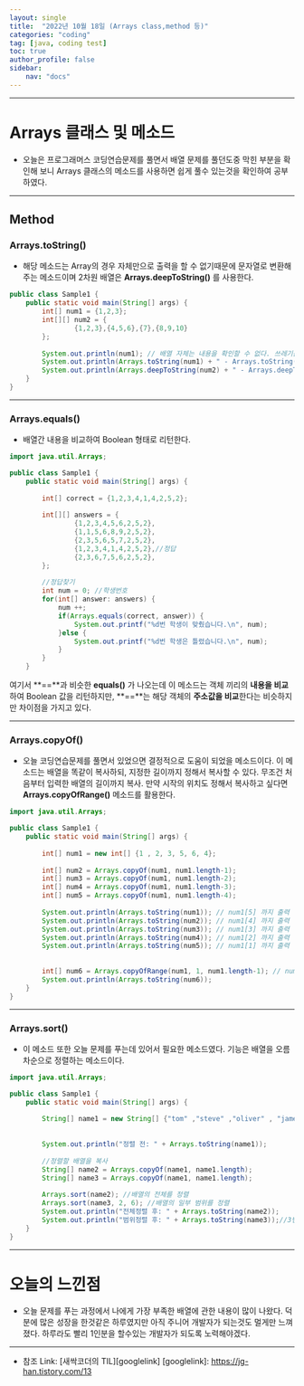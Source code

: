 ```yaml
---
layout: single
title:  "2022년 10월 18일 (Arrays class,method 등)"
categories: "coding"
tag: [java, coding test]
toc: true
author_profile: false
sidebar:
    nav: "docs"
---
```

* * *
# Arrays 클래스 및 메소드

* 오늘은 프로그래머스 코딩연습문제를 풀면서 배열 문제를 풀던도중 막힌 부분을 확인해 보니 Arrays 클래스의 메소드를 사용하면 쉽게 풀수 있는것을 확인하여 공부하였다.

* * *
## Method

### Arrays.toString()
* 해당 메소드는 Array의 경우 자체만으로 출력을 할 수 없기때문에 문자열로 변환해주는 메소드이며 2차원 배열은 **Arrays.deepToString()** 를 사용한다.
```java
public class Sample1 {
	public static void main(String[] args) {
		int[] num1 = {1,2,3};
		int[][] num2 = {
				{1,2,3},{4,5,6},{7},{8,9,10}
		};
		
		System.out.println(num1); // 배열 자체는 내용을 확인할 수 없다. 쓰레기값 출력
		System.out.println(Arrays.toString(num1) + " - Arrays.toString()");//1차원 배열
		System.out.println(Arrays.deepToString(num2) + " - Arrays.deepToString()"); //2차원 배열 출력		
	}
}
```
* * *
### Arrays.equals()
* 배열간 내용을 비교하여 Boolean 형태로 리턴한다.

```java
import java.util.Arrays;

public class Sample1 {
	public static void main(String[] args) {
		
		int[] correct = {1,2,3,4,1,4,2,5,2};
		
		int[][] answers = {
				{1,2,3,4,5,6,2,5,2},
				{1,1,5,6,8,9,2,5,2},
				{2,3,5,6,5,7,2,5,2},
				{1,2,3,4,1,4,2,5,2},//정답
				{2,3,6,7,5,6,2,5,2},				
		};
		
		//정답찾기
		int num = 0; //학생번호
		for(int[] answer: answers) {
			num ++;
			if(Arrays.equals(correct, answer)) {
				System.out.printf("%d번 학생이 맞췄습니다.\n", num);
			}else {
				System.out.printf("%d번 학생은 틀렸습니다.\n", num);
			}			
		}
	}
```
여기서 **==**과 비슷한 **equals()** 가 나오는데 이 메소드는 객체 끼리의 **내용을 비교**하여 Boolean 값을 리턴하지만, **==**는 해당 객체의 **주소값을 비교**한다는 비슷하지만 차이점을 가지고 있다.

* * *
### Arrays.copyOf()
* 오늘 코딩연습문제를 풀면서 있었으면 결정적으로 도움이 되었을 메소드이다. 이 메소드는 배열을 똑같이 복사하되, 지정한 길이까지 정해서 복사할 수 있다. 무조건 처음부터 입력한 배열의 길이까지 복사. 만약 시작의 위치도 정해서 복사하고 싶다면 **Arrays.copyOfRange()** 메소드를 활용한다.

```java
import java.util.Arrays;

public class Sample1 {
	public static void main(String[] args) {
		
		int[] num1 = new int[] {1 , 2, 3, 5, 6, 4};
		
		int[] num2 = Arrays.copyOf(num1, num1.length-1);
		int[] num3 = Arrays.copyOf(num1, num1.length-2);
		int[] num4 = Arrays.copyOf(num1, num1.length-3);
		int[] num5 = Arrays.copyOf(num1, num1.length-4);
		
		System.out.println(Arrays.toString(num1)); // num1[5] 까지 출력
		System.out.println(Arrays.toString(num2)); // num1[4] 까지 출력
		System.out.println(Arrays.toString(num3)); // num1[3] 까지 출력
		System.out.println(Arrays.toString(num4)); // num1[2] 까지 출력
		System.out.println(Arrays.toString(num5)); // num1[1] 까지 출력
		
	
		int[] num6 = Arrays.copyOfRange(num1, 1, num1.length-1); // num1[1]~num1[4] 까지 출력
		System.out.println(Arrays.toString(num6));		
	}
}
```
* * *
### Arrays.sort()
* 이 메소드 또한 오늘 문제를 푸는데 있어서 필요한 메소드였다. 기능은 배열을 오름차순으로 정렬하는 메소드이다.
```java
import java.util.Arrays;

public class Sample1 {
	public static void main(String[] args) {
		
		String[] name1 = new String[] {"tom" ,"steve" ,"oliver" , "james", "mike", "bob"};
		
	
		System.out.println("정렬 전: " + Arrays.toString(name1));
		
		//정렬할 배열을 복사
		String[] name2 = Arrays.copyOf(name1, name1.length);
		String[] name3 = Arrays.copyOf(name1, name1.length);
		
		Arrays.sort(name2); //배열의 전체를 정렬
		Arrays.sort(name3, 2, 6); //배열의 일부 범위를 정렬
		System.out.println("전체정렬 후: " + Arrays.toString(name2));
		System.out.println("범위정렬 후: " + Arrays.toString(name3));//3번째 부터 정렬	
	}
}
```
* * *
# 오늘의 느낀점
* 오늘 문제를 푸는 과정에서 나에게 가장 부족한 배열에 관한 내용이 많이 나왔다. 덕분에 많은 성장을 한것같은 하루였지만 아직 주니어 개발자가 되는것도 멀게만 느껴졌다. 하루라도 빨리 1인분을 할수있는 개발자가 되도록 노력해야겠다.
* * *
* 참조
Link: [새싹코더의 TIL][googlelink]
[googlelink]: https://jg-han.tistory.com/13 


